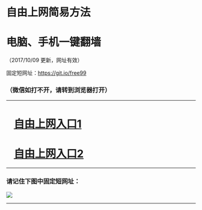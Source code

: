 ﻿# 自由上网简易方法

# 电脑、手机一键翻墙

（2017/10/09 更新，网址有效）

固定短网址：https://git.io/free99

### （微信如打不开，请转到浏览器打开）


***





# &nbsp;&nbsp; <a href="http://ft2591621757.fwq-tz-1001.info/fwqtz01.html?t=100900126642 " target="_blank">自由上网入口1</a>
# &nbsp;&nbsp; <a href="http://ft307957694.fwq-tz-1002.info/fwqtz02.html?t=100900124913 " target="_blank">自由上网入口2</a>
***

### 请记住下图中固定短网址：

<img src="https://s3-us-west-2.amazonaws.com/fwq-1001/yjfq-20170905okok.png" /> 


***

